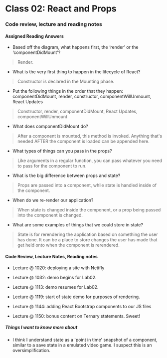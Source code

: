 # Class 02: React and Props

### Code review, lecture and reading notes


#### Assigned Reading Answers

- Based off the diagram, what happens first, the ‘render’ or the ‘componentDidMount’?

> Render.

- What is the very first thing to happen in the lifecycle of React?

> Constructor is declared in the Mounting phase.

- Put the following things in the order that they happen: componentDidMount, render, constructor, componentWillUnmount, React Updates

> Constructor, render, componentDidMount, React Updates, componentWillUnmount

- What does componentDidMount do?

> After a component is mounted, this method is invoked.  Anything that's needed AFTER the component is loaded can be appended here.

- What types of things can you pass in the props?

> Like arguments in a regular function, you can pass whatever you need to pass for the component to run.

- What is the big difference between props and state?

> Props are passed into a component, while state is handled inside of the component.

- When do we re-render our application?

> When state is changed inside the component, or a prop being passed into the component is changed.

- What are some examples of things that we could store in state?

> State is for rerendering the application based on something the user has done.  It can be a place to store changes the user has made that get held onto when the component is rerendered.


#### Code Review, Lecture Notes, Reading notes

- Lecture @ 1020: deploying a site with Netifly

- Lecture @ 1032: demo begins for Lab02.

- Lecture @ 1113: demo resumes for Lab02.

- Lecture @ 1119: start of state demo for purposes of rendering.

- Lecture @ 1144: adding React Bootstrap components to our JS files

- Lecture @ 1150: bonus content on Ternary statements. Sweet!

##### Things I want to know more about

- I think I understand state as a 'point in time' snapshot of a component, similar to a save state in a emulated video game.  I suspect this is an oversimplification.